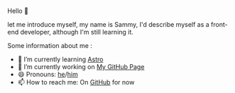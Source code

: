 Hello 👋

let me introduce myself, my name is Sammy, I'd describe myself as a front-end developer, although I'm still learning it. 

Some information about me :

- 🌱 I’m currently learning [Astro](https://astro.build)
- 🔭 I’m currently working on [My GitHub Page](https://samxuling.github.io)
- 😄 Pronouns: [he](https://en.m.wikipedia.org/wiki/He_(pronoun))/[him](https://en.m.wikipedia.org/wiki/He_(pronoun)) 
- 📫 How to reach me: On [GitHub](https://github.com/SamXuLing) for now
<!--- 👯 I’m looking to collaborate on ...-->
<!--- 🤔 I’m looking for help with ...-->
<!--- 💬 Ask me about ...-->
<!--- ⚡ Fun fact: ...-->
